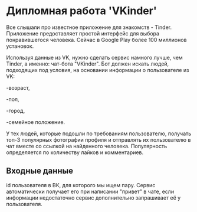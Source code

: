 # Дипломная работа 'VKinder'
Все слышали про известное приложение для знакомств - Tinder. Приложение предоставляет простой интерфейс для выбора понравившегося человека. Сейчас в Google Play более 100 миллионов установок.

Используя данные из VK, нужно сделать сервис намного лучше, чем Tinder, а именно: чат-бота "VKinder". Бот должен искать людей, подходящих под условия, на основании информации о пользователе из VK:

-возраст,

-пол,

-город,

-семейное положение.

У тех людей, которые подошли по требованиям пользователю, получать топ-3 популярных фотографии профиля и отправлять их пользователю в чат вместе со ссылкой на найденного человека.
Популярность определяется по количеству лайков и комментариев.

## Входные данные

id пользователя в ВК, для которого мы ищем пару. Сервис автоматически получает его при написании "привет" в чате, если информации недостаточно сервис дополнительно запрашивает её у пользователя.


